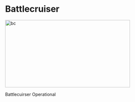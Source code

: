 # Battlecruiser

<img src="https://static.wikia.nocookie.net/starcraft/images/d/d9/Hyperion_SC2_DevRend1.jpg/revision/latest?cb=20100717012436D" alt="bc" width="405" height="220">

Battlecuirser Operational